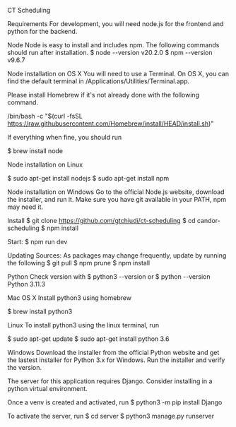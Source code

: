 CT Scheduling

Requirements
  For development, you will need node.js for the frontend and python for the backend.

Node
  Node is easy to install and includes npm. The following commands should run after installation.
  $ node --version
    v20.2.0
  $ npm --version
    v9.6.7

Node installation on OS X
  You will need to use a Terminal. On OS X, you can find the default terminal in /Applications/Utilities/Terminal.app.

  Please install Homebrew if it's not already done with the following command.

  /bin/bash -c "$(curl -fsSL https://raw.githubusercontent.com/Homebrew/install/HEAD/install.sh)"

  If everything when fine, you should run

  $ brew install node

Node installation on Linux

  $ sudo apt-get install nodejs
  $ sudo apt-get install npm

Node installation on Windows
  Go to the official Node.js website, download the installer, and run it. Make sure you have git available in your PATH, npm may need it.

Install
  $ git clone https://github.com/gtchiudi/ct-scheduling
  $ cd candor-scheduling
  $ npm install

Start:
  $ npm run dev

Updating Sources:
  As packages may change frequently, update by running the following
  $ git pull
  $ npm prune
  $ npm install

Python
  Check version with
  $ python3 --version or $ python --version
  Python 3.11.3

Mac OS X
  Install python3 using homebrew

  $ brew install python3

Linux
  To install python3 using the linux terminal, run

  $ sudo apt-get update
  $ sudo apt-get install python 3.6

Windows
  Download the installer from the official Python website and get the lastest installer for Python 3.x for Windows. Run the installer and verify the version.

  The server for this application requires Django. Consider installing in a python virtual environment.

  Once a venv is created and activated, run
  $ python3 -m pip install Django

To activate the server, run
  $ cd server
  $ python3 manage.py runserver
